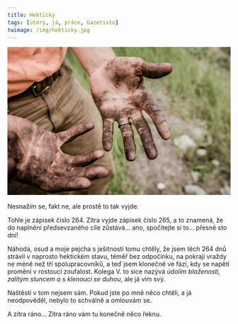 ```yaml
---
title: Hekticky
tags: [úterý, já, práce, Gazetisto]
twimage: /img/hekticky.jpg
---
```


![cover](/img/hekticky.jpg)

Nesnažím se, fakt ne, ale prostě to tak vyjde.

Tohle je zápisek číslo 264. Zítra vyjde zápisek číslo 265, a to znamená, že do naplnění předsevzaného cíle zůstává... ano, spočítejte si to... přesně sto dní!

Náhoda, osud a moje pejcha s ješitností tomu chtěly, že jsem těch 264 dnů strávil v naprosto hektickém stavu, téměř bez odpočinku, na pokraji vraždy ne méně než tří spolupracovníků, a teď jsem klonečně ve fázi, kdy se napětí promění v rostoucí zoufalost. Kolega V. to sice nazývá _údolím blaženosti, zalitým sluncem a s klenoucí se duhou_, ale já vím svý.

Naštěstí v tom nejsem sám. Pokud jste po mně něco chtěli, a já neodpověděl, nebylo to schválně a omlouvám se.

A zítra ráno... Zítra ráno vám tu konečně něco řeknu.